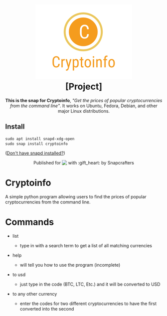 <h1 align="center">
  <img src="https://raw.githubusercontent.com/sportsquid/cryptoinfo/master/cryptoinfo.png" alt="Project">
  <br />
  [Project]
</h1>

<p align="center"><b>This is the snap for Cryptoinfo</b>, <i>"Get the prices of popular cryptocurrencies from the command line"</i>. It works on Ubuntu, Fedora, Debian, and other major Linux
distributions.</p>

<!-- Uncomment and modify this when you are provided a build status badge
<p align="center">
<a href="https://build.snapcraft.io/user/snapcrafters/fork-and-rename-me"><img src="https://build.snapcraft.io/badge/snapcrafters/fork-and-rename-me.svg" alt="Snap Status"></a>
</p>
-->

## Install

    sudo apt install snapd-xdg-open
    sudo snap install cryptoinfo

([Don't have snapd installed?](https://snapcraft.io/docs/core/install))

<!-- Uncomment and modify this when you have a screenshot
![my-snap-name](screenshot.png?raw=true "my-snap-name")
-->

<p align="center">Published for <img src="http://anything.codes/slack-emoji-for-techies/emoji/tux.png" align="top" width="24" /> with :gift_heart: by Snapcrafters</p>


# Cryptoinfo
A simple python program allowing users to find the prices of popular cryptocurrencies from the command line.

# Commands 

* list
  * type in with a search term to get a list of all matching currencies
  
* help
  * will tell you how to use the program (incomplete)
  
 * to usd 
   * just type in the code (BTC, LTC, Etc.) and it will be converted to USD
  
 * to any other currency
   * enter the codes for two different cryptocurrencies to have the first converted into the second
